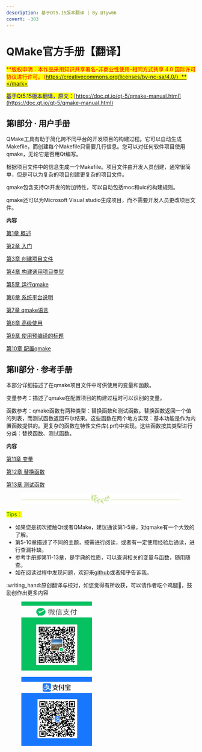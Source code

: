 ```yaml
---
description: 基于Qt5.15版本翻译 | By @tyw66
coverY: -303
---
```


# QMake官方手册【翻译】

<mark style="color:red;">**版权申明：本作品采用知识共享署名-非商业性使用-相同方式共享 4.0 国际许可协议进行许可。（https://creativecommons.org/licenses/by-nc-sa/4.0/）**</mark>

<mark style="color:blue;">基于Qt5.15版本翻译，原文：</mark>[https://doc.qt.io/qt-5/qmake-manual.html](https://doc.qt.io/qt-5/qmake-manual.html)

## 第Ⅰ部分 · 用户手册

QMake工具有助于简化跨不同平台的开发项目的构建过程。它可以自动生成Makefile，而创建每个Makefile只需要几行信息。您可以对任何软件项目使用qmake，无论它是否用Qt编写。

根据项目文件中的信息生成一个Makefile。项目文件由开发人员创建，通常很简单，但是可以为复杂的项目创建更复杂的项目文件。

qmake包含支持Qt开发的附加特性，可以自动包括moc和uic的构建规则。

qmake还可以为Microsoft Visual studio生成项目，而不需要开发人员更改项目文件。



**内容**

[第1章 概述](yong-hu-shou-ce/di-1-zhang-gai-shu.md)&#x20;

[第2章 入门 ](yong-hu-shou-ce/di-2-zhang-ru-men.md)

[第3章 创建项目文件 ](yong-hu-shou-ce/di-3-zhang-chuang-jian-xiang-mu-wen-jian.md)

[第4章 构建通用项目类型 ](yong-hu-shou-ce/di-4-zhang-gou-jian-tong-yong-xiang-mu-lei-xing.md)

[第5章 运行qmake](yong-hu-shou-ce/di-5-zhang-yun-hang-qmake.md)&#x20;

[第6章 系统平台说明 ](yong-hu-shou-ce/di-6-zhang-xi-tong-ping-tai-shuo-ming.md)

[第7章 qmake语言 ](yong-hu-shou-ce/di-7-zhang-qmake-yu-yan.md)

[第8章 高级使用 ](yong-hu-shou-ce/di-8-zhang-gao-ji-shi-yong.md)

[第9章 使用预编译的标题 ](yong-hu-shou-ce/di-9-zhang-shi-yong-yu-bian-yi-de-tou-wen-jian.md)

[第10章 配置qmake ](yong-hu-shou-ce/di-10-zhang-pei-zhi-qmake.md)



## 第Ⅱ部分 · 参考手册

本部分详细描述了在qmake项目文件中可供使用的变量和函数。

变量参考：描述了qmake在配置项目的构建过程时可以识别的变量。

函数参考：qmake函数有两种类型：替换函数和测试函数。替换函数返回一个值的列表，而测试函数返回布尔结果。这些函数在两个地方实现：基本功能是作为内置函数提供的。更复杂的函数在特性文件库(.prf)中实现。这些函数按其类型进行分类：替换函数、测试函数。

**内容**

[第11章 变量](can-kao-shou-ce/di-11-zhang-bian-liang.md)

[第12章 替换函数](can-kao-shou-ce/di-12-zhang-ti-huan-han-shu.md)

[第13章 测试函数](can-kao-shou-ce/di-13-zhang-ce-shi-han-shu.md)







<div align="center" data-full-width="false">

<figure><img src=".gitbook/assets/分隔素材.png" alt="译者的分割线"><figcaption></figcaption></figure>

</div>

<mark style="color:green;">Tips：</mark>

* 如果您是初次接触Qt或者QMake，建议通读第1-5章，对qmake有一个大致的了解。
* 第5-10章描述了不同的主题，按需进行阅读，或者有一定使用经验后通读，进行查漏补缺。
* 参考手册即第11-13章，是字典的性质，可以查询相关的变量与函数，随用随查。
* 如在阅读过程中发现问题，欢迎来[github](https://github.com/tyw66/QMakeManual\_CN/issues)或者知乎告诉我。







:writing\_hand:原创翻译与校对，如您觉得有所收获，可以请作者吃个鸡腿🍗，鼓励创作出更多内容

<div align="left">

<figure><img src=".gitbook/assets/WX收款码.jpg" alt="" width="188"><figcaption></figcaption></figure>

 

<figure><img src=".gitbook/assets/zfb收款码.jpg" alt="" width="188"><figcaption></figcaption></figure>

</div>

